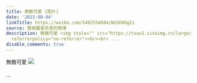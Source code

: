 ```yaml
---
title: 無敵可愛 [图片]
date: '2023-08-04'
linkTitle: https://weibo.com/5402554084/Nd3O86gIi
source: 鷲尾醬是天使的微博
description: 無敵可愛 <img style="" src="https://tvax2.sinaimg.cn/large/005TCz76gy1hgl1gjdmdmj313n0u0gp2.jpg"
  referrerpolicy="no-referrer"><br><br> ...
disable_comments: true
---
```

無敵可愛 <img style="" src="https://tvax2.sinaimg.cn/large/005TCz76gy1hgl1gjdmdmj313n0u0gp2.jpg" referrerpolicy="no-referrer"><br><br> ...